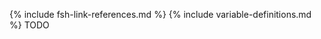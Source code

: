 {% include fsh-link-references.md %}
{% include variable-definitions.md %}
TODO<!--  { include dependency-table.xhtml } -->